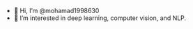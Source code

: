 - 👋 Hi, I’m @mohamad1998630
- 👀 I’m interested in deep learning, computer vision, and NLP.  

<!---
mohamad1998630/mohamad1998630 is a ✨ special ✨ repository because its `README.md` (this file) appears on your GitHub profile.
You can click the Preview link to take a look at your changes.
--->
